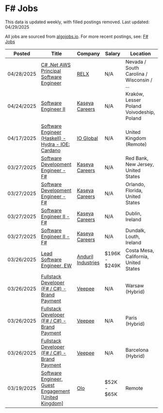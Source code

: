 # F# Jobs

This data is updated weekly, with filled postings removed. Last updated: 04/29/2025

All jobs are sourced from [algojobs.io](https://algojobs.io/). For more recent postings, see: [F# Jobs](https://algojobs.io/jobs/f-sharp)

| Posted | Title | Company | Salary | Location |
| --- | --- | --- | --- | --- |
| 04/28/2025 | [C# .Net AWS Principal Software Engineer](https://algojobs.io/jobs/3919426) | [RELX](https://algojobs.io/company/relx/) | N/A | Nevada / South Carolina / Wisconsin / ... |
| 04/24/2025 | [Software Engineer II](https://algojobs.io/jobs/3891192) | [Kaseya Careers](https://algojobs.io/company/kaseya/) | N/A | Kraków, Lesser Poland Voivodeship, Poland |
| 04/17/2025 | [Software Engineer (Haskell) - Hydra - IOE: Cardano](https://algojobs.io/jobs/3825687) | [IO Global](https://algojobs.io/company/io-global/) | N/A | United Kingdom (Remote) |
| 03/27/2025 | [Software Development Engineer - F#](https://algojobs.io/jobs/3613491) | [Kaseya Careers](https://algojobs.io/company/kaseya/) | N/A | Red Bank, New Jersey, United States |
| 03/27/2025 | [Software Development Engineer - F#](https://algojobs.io/jobs/3613513) | [Kaseya Careers](https://algojobs.io/company/kaseya/) | N/A | Orlando, Florida, United States |
| 03/27/2025 | [Software Engineer II - F#](https://algojobs.io/jobs/3613492) | [Kaseya Careers](https://algojobs.io/company/kaseya/) | N/A | Dublin, Ireland |
| 03/27/2025 | [Software Engineer II - F#](https://algojobs.io/jobs/3613496) | [Kaseya Careers](https://algojobs.io/company/kaseya/) | N/A | Dundalk, Louth, Ireland |
| 03/26/2025 | [Lead Software Engineer, EW](https://algojobs.io/jobs/3584578) | [Anduril Industries](https://algojobs.io/company/andurilindustries/) | $196K - $249K | Costa Mesa, California, United States |
| 03/26/2025 | [Fullstack Developer (F# / C#) - Brand Payment](https://algojobs.io/jobs/3593891) | [Veepee](https://algojobs.io/company/veepee/) | N/A | Warsaw (Hybrid) |
| 03/26/2025 | [Fullstack Developer (F# / C#) - Brand Payment](https://algojobs.io/jobs/3593894) | [Veepee](https://algojobs.io/company/veepee/) | N/A | Paris (Hybrid) |
| 03/26/2025 | [Fullstack Developer (F# / C#) - Brand Payment](https://algojobs.io/jobs/3593895) | [Veepee](https://algojobs.io/company/veepee/) | N/A | Barcelona (Hybrid) |
| 03/19/2025 | [Software Engineer, Guest Engagement [United Kingdom]](https://algojobs.io/jobs/3524359) | [Olo](https://algojobs.io/company/olo/) | $52K - $65K | Remote |
